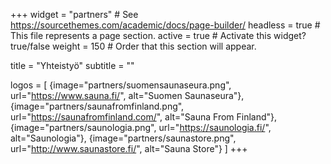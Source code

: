 +++
widget = "partners"  # See https://sourcethemes.com/academic/docs/page-builder/
headless = true  # This file represents a page section.
active = true  # Activate this widget? true/false
weight = 150  # Order that this section will appear.

title = "Yhteistyö"
subtitle = ""

logos = [
    {image="partners/suomensaunaseura.png", url="https://www.sauna.fi/", alt="Suomen Saunaseura"},
    {image="partners/saunafromfinland.png", url="https://saunafromfinland.com/", alt="Sauna From Finland"},
    {image="partners/saunologia.png", url="https://saunologia.fi/", alt="Saunologia"},
    {image="partners/saunastore.png", url="http://www.saunastore.fi/", alt="Sauna Store"}
]
+++
